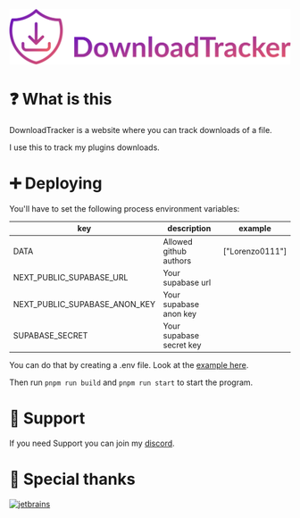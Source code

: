 <img src="https://github.com/Lorenzo0111/DownloadTracker/blob/master/media/Logo.png?raw=true" alt="logo">

# ❓ What is this

DownloadTracker is a website where you can track downloads of a file.

I use this to track my plugins downloads.

# ➕ Deploying

You'll have to set the following process environment variables:

| key                           | description              | example         |
| ----------------------------- | ------------------------ | --------------- |
| DATA                          | Allowed github authors   | ["Lorenzo0111"] |
| NEXT_PUBLIC_SUPABASE_URL      | Your supabase url        |                 |
| NEXT_PUBLIC_SUPABASE_ANON_KEY | Your supabase anon key   |                 |
| SUPABASE_SECRET               | Your supabase secret key |                 |

You can do that by creating a .env file. Look at the [example here](blob/master/.env.example).

Then run `pnpm run build` and `pnpm run start` to start the program.

# 💬 Support

If you need Support you can join my [discord](https://discord.gg/HT47UQXBqG).

# 🎉 Special thanks

<a href="https://jb.gg/OpenSource"><img src="https://github.com/Lorenzo0111/RocketPlaceholders/blob/master/media/jetbrains.png?raw=true" alt="jetbrains" width="200"/></a>
